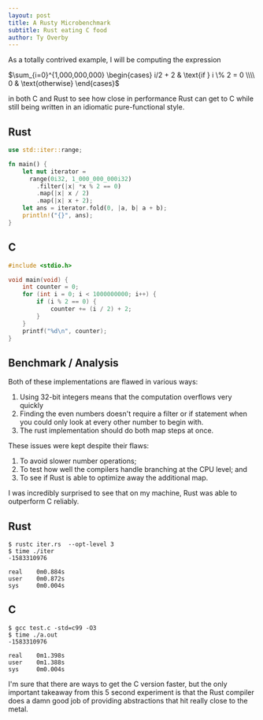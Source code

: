 ```yaml
---
layout: post
title: A Rusty Microbenchmark
subtitle: Rust eating C food
author: Ty Overby
---
```


As a totally contrived example, I will be computing the expression

$\sum_{i=0}^{1,000,000,000} \begin{cases} i/2 + 2 & \text{if } i \% 2 = 0 \\\\ 0 & \text{otherwise} \end{cases}$

in both C and Rust to see how close in performance Rust can get to C while still being written in
an idiomatic pure-functional style.

## Rust

```rust
use std::iter::range;

fn main() {
    let mut iterator =
      range(0i32, 1_000_000_000i32)
        .filter(|x| *x % 2 == 0)
        .map(|x| x / 2)
        .map(|x| x + 2);
    let ans = iterator.fold(0, |a, b| a + b);
    println!("{}", ans);
}
```

## C

```c
#include <stdio.h>

void main(void) {
    int counter = 0;
    for (int i = 0; i < 1000000000; i++) {
        if (i % 2 == 0) {
            counter += (i / 2) + 2;
        }
    }
    printf("%d\n", counter);
}
```

## Benchmark / Analysis

Both of these implementations are flawed in various ways:

1. Using 32-bit integers means that the computation overflows very quickly
2. Finding the even numbers doesn't require a filter or if statement when you
   could only look at every other number to begin with.
3. The rust implementation should do both map steps at once.

These issues were kept despite their flaws:

1. To avoid slower number operations;
2. To test how well the compilers handle branching at the CPU level; and
3. To see if Rust is able to optimize away the additional map.

I was incredibly surprised to see that on my machine, Rust was able to
outperform C reliably.

## Rust

```
$ rustc iter.rs  --opt-level 3
$ time ./iter
-1583310976

real    0m0.884s
user    0m0.872s
sys     0m0.004s
```

## C

```
$ gcc test.c -std=c99 -O3
$ time ./a.out
-1583310976

real    0m1.398s
user    0m1.388s
sys     0m0.004s
```

I'm sure that there are ways to get the C version faster, but the only
important takeaway from this 5 second experiment is that the Rust compiler does
a damn good job of providing abstractions that hit really close to the metal.
